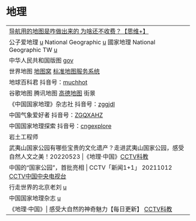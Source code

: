 # 地理

|                                                                                                                                                                                                                    |
| ------------------------------------------------------------------------------------------------------------------------------------------------------------------------------------------------------------------ |
| [导航用的地图是咋做出来的 为啥还不收费？【思维+】](https://www.bilibili.com/video/av203303130/)                                                                                                                                           |
| 公子爱地理 [u](https://www.youtube.com/channel/UCT1gtwnHxjzgwa1iJ2SSx6A/playlists)   National Geographic [u](https://www.youtube.com/c/NatGeo)   國家地理 National Geographic TW [u](https://www.youtube.com/@NGCTaiwan)    |
| 中华人民共和国版图 [gov](http://www.gov.cn/guoqing/2017-07/28/content\_5043915.htm)                                                                                                                                         |
| 世界地图 [地图窝](http://www.onegreen.net/maps/m/world.htm) [标准地图服务系统](http://bzdt.ch.mnr.gov.cn/download.html?superclassName=%25E4%25B8%2596%25E7%2595%258C%25E5%259C%25B0%25E5%259B%25BE)                               |
| 地球百科君 抖音号：[muchhot](https://www.douyin.com/user/MS4wLjABAAAAvpmoev3dai2h09CyS15C6J\_Py2JoAsBJN-QrEPt7EEo)                                                                                                          |
| 谷歌地图 腾讯地图 [高德地图](https://ditu.amap.com/) 街景                                                                                                                                                                        |
| 《中国国家地理》杂志社 抖音号：[zggjdl](https://www.douyin.com/user/MS4wLjABAAAACfTm8VE6Ia7Tzbhh-ehC8Lab6BmAD0lhLozEFQE5sNfbL5rOux0Vl0LtBzDzgnMr)                                                                                 |
| 中国气象爱好者 抖音号：[ZGQXAHZ](https://www.douyin.com/user/MS4wLjABAAAA7vfibih-Yt8TM0ynKG6pMp2h-f\_zuozPnOFywR8O9IU)                                                                                                        |
| 中国国家地理探索 抖音号：[cngexplore](https://www.douyin.com/user/MS4wLjABAAAAzk9SI\_JMpz5wBSnhXObAODxMmosqfdsOF1XzdwlXXjmoyAHKlT0QAhz6ZAIiIK6K)                                                                               |
| 岩土工程师                                                                                                                                                                                                              |
| 武夷山国家公园有哪些宝贵的文化遗产？走进武夷山国家公园，感受自然人文之美！20220523 \|《地理·中国》[CCTV科教](https://www.youtube.com/watch?v=HAo2NhQcxQ8)                                                                                                       |
| 中国的“国家公园”，首批亮相 \| CCTV「新闻1+1」 20211012 [CCTV中国中央电视台](https://www.youtube.com/watch?v=CG9iEyHgU-s)                                                                                                                  |
| 行走世界的北京老刘 [u](https://www.youtube.com/@BeiJingLaoLiu)                                                                                                                                                              |
| 中国国家地理杂志 [u](https://www.youtube.com/@user-dh4mv2ii8l)                                                                                                                                                             |
| 《地理·中国》\| 感受大自然的神奇魅力【每日更新】 [CCTV科教](https://www.youtube.com/playlist?list=PL34iN-VUc-drMONb6ISXXXQB7xuyYAbQ9)                                                                                                      |
